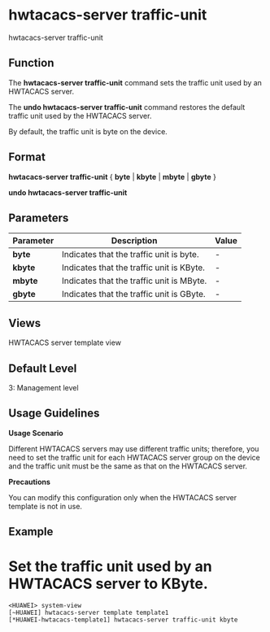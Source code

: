 hwtacacs-server traffic-unit
============================

hwtacacs-server traffic-unit

Function
--------

The **hwtacacs-server traffic-unit** command sets the traffic unit used by an HWTACACS server.

The **undo hwtacacs-server traffic-unit** command restores the default traffic unit used by the HWTACACS server.

By default, the traffic unit is byte on the device.



Format
------

**hwtacacs-server traffic-unit** { **byte** | **kbyte** | **mbyte** | **gbyte** }

**undo hwtacacs-server traffic-unit**



Parameters
----------

| Parameter | Description | Value |
| --- | --- | --- |
| **byte** | Indicates that the traffic unit is byte. | - |
| **kbyte** | Indicates that the traffic unit is KByte. | - |
| **mbyte** | Indicates that the traffic unit is MByte. | - |
| **gbyte** | Indicates that the traffic unit is GByte. | - |




Views
-----

HWTACACS server template view



Default Level
-------------

3: Management level



Usage Guidelines
----------------

**Usage Scenario**

Different HWTACACS servers may use different traffic units; therefore, you need to set the traffic unit for each HWTACACS server group on the device and the traffic unit must be the same as that on the HWTACACS server.

**Precautions**

You can modify this configuration only when the HWTACACS server template is not in use.



Example
-------

# Set the traffic unit used by an HWTACACS server to KByte.
```
<HUAWEI> system-view
[~HUAWEI] hwtacacs-server template template1
[*HUAWEI-hwtacacs-template1] hwtacacs-server traffic-unit kbyte

```